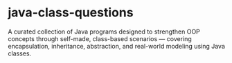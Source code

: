 # java-class-questions
A curated collection of Java programs designed to strengthen OOP concepts through self-made, class-based scenarios — covering encapsulation, inheritance, abstraction, and real-world modeling using Java classes.

